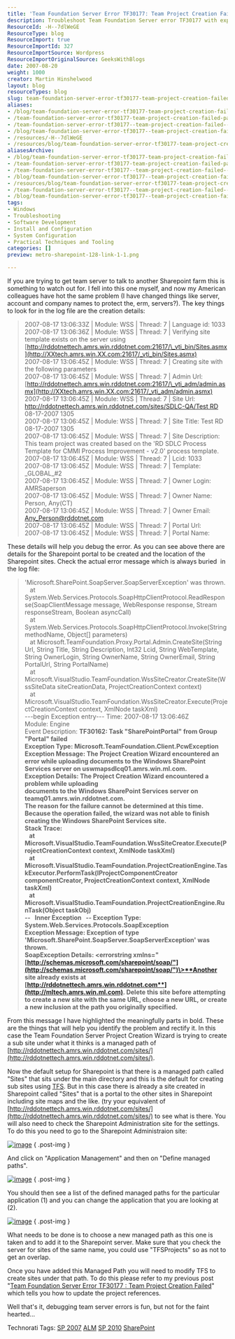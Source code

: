 ```yaml
---
title: 'Team Foundation Server Error TF30177: Team Project Creation Failed  - Part 2'
description: Troubleshoot Team Foundation Server error TF30177 with expert insights. Learn to resolve project creation issues in SharePoint effectively. Read more!
ResourceId: -H--7dlWeGE
ResourceType: blog
ResourceImport: true
ResourceImportId: 327
ResourceImportSource: Wordpress
ResourceImportOriginalSource: GeeksWithBlogs
date: 2007-08-20
weight: 1000
creator: Martin Hinshelwood
layout: blog
resourceTypes: blog
slug: team-foundation-server-error-tf30177-team-project-creation-failed-part-2
aliases:
- /blog/team-foundation-server-error-tf30177-team-project-creation-failed-part-2
- /team-foundation-server-error-tf30177-team-project-creation-failed-part-2
- /team-foundation-server-error-tf30177--team-project-creation-failed---part-2
- /blog/team-foundation-server-error-tf30177--team-project-creation-failed---part-2
- /resources/-H--7dlWeGE
- /resources/blog/team-foundation-server-error-tf30177-team-project-creation-failed-part-2
aliasesArchive:
- /blog/team-foundation-server-error-tf30177-team-project-creation-failed-part-2
- /team-foundation-server-error-tf30177-team-project-creation-failed-part-2
- /team-foundation-server-error-tf30177--team-project-creation-failed---part-2
- /blog/team-foundation-server-error-tf30177--team-project-creation-failed---part-2
- /resources/blog/team-foundation-server-error-tf30177-team-project-creation-failed-part-2
- /team-foundation-server-error-tf30177--team-project-creation-failed----part-2
- /blog/team-foundation-server-error-tf30177--team-project-creation-failed----part-2
tags:
- Windows
- Troubleshooting
- Software Development
- Install and Configuration
- System Configuration
- Practical Techniques and Tooling
categories: []
preview: metro-sharepoint-128-link-1-1.png

---
```

If you are trying to get team server to talk to another Sharepoint farm this is something to watch out for. I fell into this one myself, and now my American colleagues have hot the same problem (I have changed things like server, account and company names to protect the, erm, servers?). The key things to look for in the log file are the creation details:

> 2007-08-17 13:06:33Z | Module: WSS | Thread: 7 | Language id: 1033  
> 2007-08-17 13:06:36Z | Module: WSS | Thread: 7 | Verifying site template exists on the server using [http://rddotnettech.amrs.win.rddotnet.com:21617/\_vti_bin/Sites.asmx](http://XXtech.amrs.win.XX.com:21617/_vti_bin/Sites.asmx)  
> 2007-08-17 13:06:45Z | Module: WSS | Thread: 7 | Creating site with the following parameters  
> 2007-08-17 13:06:45Z | Module: WSS | Thread: 7 | Admin Url: [http://rddotnettech.amrs.win.rddotnet.com:21617/\_vti_adm/admin.asmx](http://XXtech.amrs.win.XX.com:21617/_vti_adm/admin.asmx)  
> 2007-08-17 13:06:45Z | Module: WSS | Thread: 7 | Site Url: http://rddotnettech.amrs.win.rddotnet.com/sites/SDLC-QA/Test RD 08-17-2007 1305  
> 2007-08-17 13:06:45Z | Module: WSS | Thread: 7 | Site Title: Test RD 08-17-2007 1305  
> 2007-08-17 13:06:45Z | Module: WSS | Thread: 7 | Site Description: This team project was created based on the 'RD SDLC Process Template for CMMI Process Improvement - v2.0' process template.  
> 2007-08-17 13:06:45Z | Module: WSS | Thread: 7 | Lcid: 1033  
> 2007-08-17 13:06:45Z | Module: WSS | Thread: 7 | Template: \_GLOBAL\_#2  
> 2007-08-17 13:06:45Z | Module: WSS | Thread: 7 | Owner Login: AMRSaperson  
> 2007-08-17 13:06:45Z | Module: WSS | Thread: 7 | Owner Name: Person, Any(CT)  
> 2007-08-17 13:06:45Z | Module: WSS | Thread: 7 | Owner Email: [Any_Person@rddotnet.com](mailto:Any_Person@rddotnet.com)  
> 2007-08-17 13:06:45Z | Module: WSS | Thread: 7 | Portal Url:  
> 2007-08-17 13:06:45Z | Module: WSS | Thread: 7 | Portal Name:

These details will help you debug the error. As you can see above there are details for the Sharepoint portal to be created and the location of the Sharepoint sites. Check the actual error message which is always buried  in the log file:

> 'Microsoft.SharePoint.SoapServer.SoapServerException' was thrown.  
>    at System.Web.Services.Protocols.SoapHttpClientProtocol.ReadResponse(SoapClientMessage message, WebResponse response, Stream responseStream, Boolean asyncCall)  
>    at System.Web.Services.Protocols.SoapHttpClientProtocol.Invoke(String methodName, Object\[\] parameters)  
>    at Microsoft.TeamFoundation.Proxy.Portal.Admin.CreateSite(String Url, String Title, String Description, Int32 Lcid, String WebTemplate, String OwnerLogin, String OwnerName, String OwnerEmail, String PortalUrl, String PortalName)  
>    at Microsoft.VisualStudio.TeamFoundation.WssSiteCreator.CreateSite(WssSiteData siteCreationData, ProjectCreationContext context)  
>    at Microsoft.VisualStudio.TeamFoundation.WssSiteCreator.Execute(ProjectCreationContext context, XmlNode taskXml)  
> \---begin Exception entry---
> Time: 2007-08-17 13:06:46Z  
> Module: Engine  
> Event Description: **TF30162: Task "SharePointPortal" from Group "Portal" failed  
> **Exception Type: Microsoft.TeamFoundation.Client.PcwException  
> Exception Message: The Project Creation Wizard encountered an error while uploading documents to the Windows SharePoint Services server on uswmapsdlcq01.amrs.win.ml.com.  
> Exception Details: The Project Creation Wizard encountered a problem while uploading  
> documents to the Windows SharePoint Services server on **teamq01.amrs.win.rddotnet.com**.  
> The reason for the failure cannot be determined at this time.  
> Because the operation failed, the wizard was not able to finish  
> creating the Windows SharePoint Services site.  
> Stack Trace:  
>    at Microsoft.VisualStudio.TeamFoundation.WssSiteCreator.Execute(ProjectCreationContext context, XmlNode taskXml)  
>    at Microsoft.VisualStudio.TeamFoundation.ProjectCreationEngine.TaskExecutor.PerformTask(IProjectComponentCreator componentCreator, ProjectCreationContext context, XmlNode taskXml)  
>    at Microsoft.VisualStudio.TeamFoundation.ProjectCreationEngine.RunTask(Object taskObj)  
> \--   Inner Exception   --
> Exception Type: System.Web.Services.Protocols.SoapException  
> Exception Message: Exception of type 'Microsoft.SharePoint.SoapServer.SoapServerException' was thrown.  
> SoapException Details: <detail><errorstring xmlns="[http://schemas.microsoft.com/sharepoint/soap/"](http://schemas.microsoft.com/sharepoint/soap/")\>**Another site already exists at** [**http://rddotnettech.amrs.win.rddotnet.com**](http://mltech.amrs.win.ml.com)**. Delete this site before attempting to create a new site with the same URL, choose a new URL, or create a new inclusion at the path you originally specified.**</errorstring></detail>

From this message I have highlighted the meaningfully parts in bold. These are the things that will help you identify the problem and rectify it. In this case the Team Foundation Server Project Creation Wizard is trying to create a sub site under what it thinks is a managed path of [http://rddotnettech.amrs.win.rddotnet.com/sites/](http://rddotnettech.amrs.win.rddotnet.com/sites/).

Now the default setup for Sharepoint is that there is a managed path called "Sites" that sits under the main directory and this is the default for creating sub sites using [TFS](http://msdn2.microsoft.com/en-us/teamsystem/aa718934.aspx "Team Foundation Server"). But in this case there is already a site created in Sharepoint called "Sites" that is a portal to the other sites in Sharepoint including site maps and the like. (try your equivalent of [http://rddotnettech.amrs.win.rddotnet.com/sites/](http://rddotnettech.amrs.win.rddotnet.com/sites/) to see what is there. You will also need to check the Sharepoint Administration site for the settings. To do this you need to go to the Sharepoint Administraion site:

[![image](images/TeamFoundationServerErrorTF30177ProjectC_D920-image_thumb-4-4.png)](http://blog.hinshelwood.com/files/2011/05/GWB-WindowsLiveWriter-TeamFoundationServerErrorTF30177ProjectC_D920-image.png)
{ .post-img }

And click on "Application Management" and then on "Define managed paths".

[![image](images/TeamFoundationServerErrorTF30177ProjectC_D920-image_thumb_1-2-2.png)](http://blog.hinshelwood.com/files/2011/05/GWB-WindowsLiveWriter-TeamFoundationServerErrorTF30177ProjectC_D920-image_1.png)
{ .post-img }

You should then see a list of the defined managed paths for the particular application (1) and you can change the application that you are looking at (2).

[![image](images/TeamFoundationServerErrorTF30177ProjectC_D920-image_thumb_2-3-3.png)](http://blog.hinshelwood.com/files/2011/05/GWB-WindowsLiveWriter-TeamFoundationServerErrorTF30177ProjectC_D920-image_2.png)
{ .post-img }

What needs to be done is to choose a new managed path as this one is taken and to add it to the Sharepoint server. Make sure that you check the server for sites of the same name, you could use "TFSProjects" so as not to get an overlap.

Once you have added this Managed Path you will need to modify TFS to create sites under that path. To do this please refer to my previous post "[Team Foundation Server Error TF30177 : Team Project Creation Failed](http://blog.hinshelwood.com/archive/2007/08/14/Team-Foundation-Server-Error-TF30177--Team-Project-Creation-Failed.aspx)" which tells you how to update the project references.

Well that's it, debugging team server errors is fun, but not for the faint hearted...

Technorati Tags: [SP 2007](http://technorati.com/tags/SP+2007) [ALM](http://technorati.com/tags/ALM) [SP 2010](http://technorati.com/tags/SP+2010) [SharePoint](http://technorati.com/tags/SharePoint)
